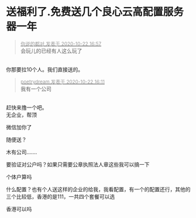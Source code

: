 # 送福利了.免费送几个良心云高配置服务器一年


<div class="quote"><blockquote><font size="2"><a href="https://www.hostloc.com/forum.php?mod=redirect&amp;goto=findpost&amp;pid=9336694&amp;ptid=757177" target="_blank"><font color="#999999">你说的都对 发表于 2020-10-22 16:57</font></a></font><br />
会玩儿的已经有人这么玩了</blockquote></div><br />
你那要拉10个人。我们直接送的。

<div class="quote"><blockquote><font size="2"><a href="https://www.hostloc.com/forum.php?mod=redirect&amp;goto=findpost&amp;pid=9336441&amp;ptid=757177" target="_blank"><font color="#999999">poetrydream 发表于 2020-10-22 16:11</font></a></font><br />
我有一个公司</blockquote></div><br />
赶快来撸一个吧。

<br />
无企业，帮顶

微信加你了

随便送？

木有公司.......

要验证对公户吗？如果只需要公章执照法人章这些我可以搞一下<img src="static/image/smiley/default/lol.gif" smilieid="12" border="0" alt="" />

个体户算吗

什么配置？也有个人送这样的企业的给我，我看配置，有一个的配置还行，其他的三个比较低，香港的是111，一共四个套餐可以选

香港可以吗
